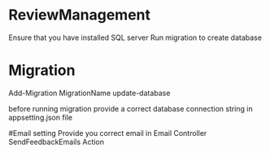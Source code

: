 # ReviewManagement
Ensure that you have installed SQL server
Run migration to create database
# Migration
Add-Migration MigrationName
update-database

before running migration provide a correct database connection string in appsetting.json file

#Email
setting
Provide you correct email in Email Controller SendFeedbackEmails Action

